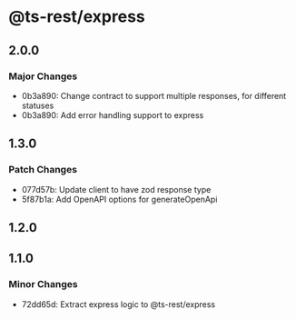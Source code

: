 # @ts-rest/express

## 2.0.0

### Major Changes

- 0b3a890: Change contract to support multiple responses, for different statuses
- 0b3a890: Add error handling support to express

## 1.3.0

### Patch Changes

- 077d57b: Update client to have zod response type
- 5f87b1a: Add OpenAPI options for generateOpenApi

## 1.2.0

## 1.1.0

### Minor Changes

- 72dd65d: Extract express logic to @ts-rest/express
